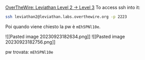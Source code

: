 [OverTheWire: Leviathan Level 2 → Level 3](https://overthewire.org/wargames/leviathan/leviathan3.html)
To access ssh into it:
```bash
ssh leviathan2@leviathan.labs.overthewire.org -p 2223
```
Poi quando viene chiesto la pw è `mEh5PNl10e`.

![[Pasted image 20230923182634.png]]
![[Pasted image 20230923182756.png]]

pw trovata: `mEh5PNl10e`
